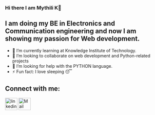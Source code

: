 ### Hi there I am Mythili K👋
 
   ## I am doing my BE in Electronics and Communication engineering and now I am showing my passion for Web development.

- 🌱 I’m currently learning at Knowledge Institute of Technology.
- 👯 I’m looking to collaborate on web development and Python-related projects
- 🤔 I’m looking for help with the PYTHON language.
- ⚡ Fun fact: I love sleeping 😴

## Connect with me:
[<img src='https://cdn.jsdelivr.net/npm/simple-icons@3.0.1/icons/linkedin.svg' alt='linkedin' height='40'>](https://www.linkedin.com/in/mythili-kumar-0a1124193)
[<img src='https://tse2.mm.bing.net/th?id=OIP.VWUNS9DNAln2sb3HRh8nDQHaHf&pid=Api&P=0&w=300&h=300' alt='Mail' height='40'>](mythilikumar2002@gamil.com)




